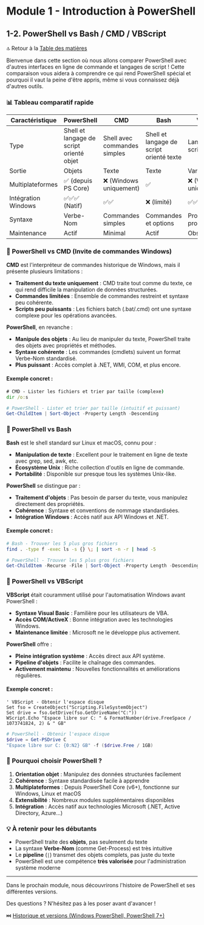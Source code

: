 # Module 1 - Introduction à PowerShell
## 1-2. PowerShell vs Bash / CMD / VBScript

🔝 Retour à la [Table des matières](/SOMMAIRE.md)

Bienvenue dans cette section où nous allons comparer PowerShell avec d'autres interfaces en ligne de commande et langages de script ! Cette comparaison vous aidera à comprendre ce qui rend PowerShell spécial et pourquoi il vaut la peine d'être appris, même si vous connaissez déjà d'autres outils.

### 📊 Tableau comparatif rapide

| Caractéristique | PowerShell | CMD | Bash | VBScript |
|-----------------|------------|-----|------|----------|
| Type | Shell et langage de script orienté objet | Shell avec commandes simples | Shell et langage de script orienté texte | Langage de script |
| Sortie | Objets | Texte | Texte | Variables |
| Multiplateformes | ✅ (depuis PS Core) | ❌ (Windows uniquement) | ✅ | ❌ (Windows uniquement) |
| Intégration Windows | ✅✅✅ (Natif) | ✅✅ | ❌ (limité) | ✅✅ |
| Syntaxe | Verbe-Nom | Commandes simples | Commandes et options | Programmation procédurale |
| Maintenance | Actif | Minimal | Actif | Obsolète |

### 🔄 PowerShell vs CMD (Invite de commandes Windows)

**CMD** est l'interpréteur de commandes historique de Windows, mais il présente plusieurs limitations :

- **Traitement du texte uniquement** : CMD traite tout comme du texte, ce qui rend difficile la manipulation de données structurées.
- **Commandes limitées** : Ensemble de commandes restreint et syntaxe peu cohérente.
- **Scripts peu puissants** : Les fichiers batch (.bat/.cmd) ont une syntaxe complexe pour les opérations avancées.

**PowerShell**, en revanche :
- **Manipule des objets** : Au lieu de manipuler du texte, PowerShell traite des objets avec propriétés et méthodes.
- **Syntaxe cohérente** : Les commandes (cmdlets) suivent un format Verbe-Nom standardisé.
- **Plus puissant** : Accès complet à .NET, WMI, COM, et plus encore.

#### Exemple concret :

```cmd
# CMD - Lister les fichiers et trier par taille (complexe)
dir /o:s
```

```powershell
# PowerShell - Lister et trier par taille (intuitif et puissant)
Get-ChildItem | Sort-Object -Property Length -Descending
```

### 🐧 PowerShell vs Bash

**Bash** est le shell standard sur Linux et macOS, connu pour :
- **Manipulation de texte** : Excellent pour le traitement en ligne de texte avec grep, sed, awk, etc.
- **Écosystème Unix** : Riche collection d'outils en ligne de commande.
- **Portabilité** : Disponible sur presque tous les systèmes Unix-like.

**PowerShell** se distingue par :
- **Traitement d'objets** : Pas besoin de parser du texte, vous manipulez directement des propriétés.
- **Cohérence** : Syntaxe et conventions de nommage standardisées.
- **Intégration Windows** : Accès natif aux API Windows et .NET.

#### Exemple concret :

```bash
# Bash - Trouver les 5 plus gros fichiers
find . -type f -exec ls -s {} \; | sort -n -r | head -5
```

```powershell
# PowerShell - Trouver les 5 plus gros fichiers
Get-ChildItem -Recurse -File | Sort-Object -Property Length -Descending | Select-Object -First 5
```

### 📜 PowerShell vs VBScript

**VBScript** était couramment utilisé pour l'automatisation Windows avant PowerShell :
- **Syntaxe Visual Basic** : Familière pour les utilisateurs de VBA.
- **Accès COM/ActiveX** : Bonne intégration avec les technologies Windows.
- **Maintenance limitée** : Microsoft ne le développe plus activement.

**PowerShell** offre :
- **Pleine intégration système** : Accès direct aux API système.
- **Pipeline d'objets** : Facilite le chaînage des commandes.
- **Activement maintenu** : Nouvelles fonctionnalités et améliorations régulières.

#### Exemple concret :

```vbscript
' VBScript - Obtenir l'espace disque
Set fso = CreateObject("Scripting.FileSystemObject")
Set drive = fso.GetDrive(fso.GetDriveName("C:"))
WScript.Echo "Espace libre sur C: " & FormatNumber(drive.FreeSpace / 1073741824, 2) & " GB"
```

```powershell
# PowerShell - Obtenir l'espace disque
$drive = Get-PSDrive C
"Espace libre sur C: {0:N2} GB" -f ($drive.Free / 1GB)
```

### 🌟 Pourquoi choisir PowerShell ?

1. **Orientation objet** : Manipulez des données structurées facilement
2. **Cohérence** : Syntaxe standardisée facile à apprendre
3. **Multiplateformes** : Depuis PowerShell Core (v6+), fonctionne sur Windows, Linux et macOS
4. **Extensibilité** : Nombreux modules supplémentaires disponibles
5. **Intégration** : Accès natif aux technologies Microsoft (.NET, Active Directory, Azure...)

### 💡 À retenir pour les débutants

- PowerShell traite des **objets**, pas seulement du texte
- La syntaxe **Verbe-Nom** (comme Get-Process) est très intuitive
- Le **pipeline** (`|`) transmet des objets complets, pas juste du texte
- PowerShell est une compétence **très valorisée** pour l'administration système moderne

---

Dans le prochain module, nous découvrirons l'histoire de PowerShell et ses différentes versions.

Des questions ? N'hésitez pas à les poser avant d'avancer !

⏭️ [Historique et versions (Windows PowerShell, PowerShell 7+)](/00-introduction/03-historique-et-versions.md)

